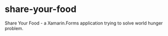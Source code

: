 # share-your-food
Share Your Food - a Xamarin.Forms application trying to solve world hunger problem.
